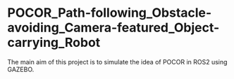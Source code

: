 # POCOR_Path-following_Obstacle-avoiding_Camera-featured_Object-carrying_Robot
 
The main aim of this project is to simulate the idea of POCOR in ROS2 using GAZEBO. 
